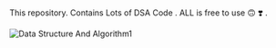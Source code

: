 This repository. Contains Lots of DSA Code . ALL is free to use 🙃 ❣️ .


   ![Data Structure And Algorithm1](https://github.com/its-Saurabh23/DSA/assets/93586145/948cc429-1151-4d74-8f59-ef2c01ae17c6)
